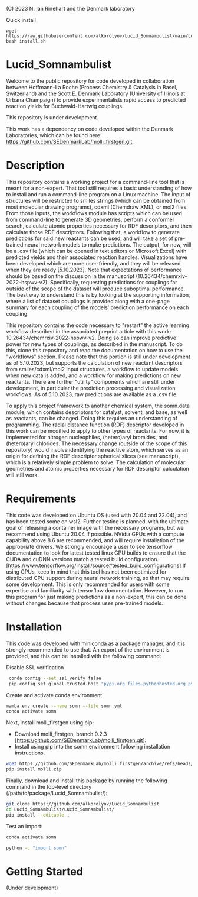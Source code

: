 
(C) 2023 N. Ian Rinehart and the Denmark laboratory

Quick install

```
wget https://raw.githubusercontent.com/alkorolyov/Lucid_Somnambulist/main/Lucid_Somnambulist/install.sh
bash install.sh
```

# Lucid_Somnambulist
Welcome to the public repository for code developed in collaboration between Hoffmann-La Roche (Process Chemistry & Catalysis in Basel, Switzerland) and the Scott E. Denmark Laboratory (University of Illinois at Urbana Champaign) to provide experimentalists rapid access to predicted reaction yields for Buchwald-Hartwig couplings.

This repository is under development.

This work has a dependency on code developed within the Denmark Laboratories, which can be found here: https://github.com/SEDenmarkLab/molli_firstgen.git.

# Description
This repository contains a working project for a command-line tool that is meant for a non-expert. That tool still requires a basic understanding of how to install and run a command-line program on a Linux machine. The input of structures will be restricted to smiles strings (which can be obtained from most molecular drawing programs), cdxml (Chemdraw XML), or mol2 files. From those inputs, the workflows module has scripts which can be used from command-line to generate 3D geometries, perform a conformer search, calculate atomic properties necessary for RDF descriptors, and then calculate those RDF descriptors. Following that, a workflow to generate predictions for said new reactants can be used, and will take a set of pre-trained neural network models to make predictions.
The output, for now, will be a .csv file (which can be opened in text editors or Microsoft Excel) with predicted yields and their associated reaction handles. Visualizations have been developed which are more user-friendly, and they will be released when they are ready [5.10.2023]. Note that expectations of performance should be based on the discussion in the manuscript (10.26434/chemrxiv-2022-hspwv-v2). Specifically, requesting predictions for couplings far outside of the scope of the dataset will produce suboptimal performance. The best way to understand this is by looking at the supporting information, where a list of dataset couplings is provided along with a one-page summary for each coupling of the models’ prediction performance on each coupling.

This repository contains the code necessary to "restart" the active learning workflow described in the associated preprint article with this work: 10.26434/chemrxiv-2022-hspwv-v2. Doing so can improve predictive power for new types of couplings, as described in the manuscript. To do this, clone this repository and read the documentation on how to use the "workflows" section. Please note that this portion is still under development as of 5.10.2023, but supports the calculation of new reactant descriptors from smiles/cdxml/mol2 input structures, a workflow to update models when new data is added, and a workflow for making predictions on new reactants. There are further "utility" components which are still under development, in particular the prediction processing and visualization workflows. As of 5.10.2023, raw predictions are available as a .csv file.

To apply this project framework to another chemical system, the somn.data module, which contains descriptors for catalyst, solvent, and base, as well as reactants, can be changed. Doing this requires an understanding of programming. The radial distance function (RDF) descriptor developed in this work can be modified to apply to other types of reactants. For now, it is implemented for nitrogen nucleophiles, (hetero)aryl bromides, and (hetero)aryl chlorides. The necessary change (outside of the scope of this repository) would involve identifying the reactive atom, which serves as an origin for defining the RDF descriptor spherical slices (see manuscript), which is a relatively simple problem to solve. The calculation of molecular geometries and atomic properties necessary for RDF descriptor calculation will still work.

# Requirements
This code was developed on Ubuntu OS (used with 20.04 and 22.04), and has been tested some on wsl2. Further testing is planned, with the ultimate goal of releasing a container image with the necessary programs, but we recommend using Ubuntu 20.04 if possible.
NVidia GPUs with a compute capability above 8.6 are recommended, and will require installation of the appropriate drivers. We strongly encourage a user to see tensorflow documentation to look for latest tested linux GPU builds to ensure that the CUDA and cuDNN versions match a tested build configuration. [https://www.tensorflow.org/install/source#tested_build_configurations]
  If using CPUs, keep in mind that this tool has not been optimized for distributed CPU support during neural network training, so that may require some development. This is only recommended for users with some expertise and familiarity with tensorflow documentation. However, to run this program for just making predictions as a non-expert, this can be done without changes because that process uses pre-trained models.

# Installation

This code was developed with miniconda as a package manager, and it is strongly recommended to use that. An export of the environment is provided, and this can be installed with the following command:

Disable SSL verification

```bash
 conda config --set ssl_verify false 
 pip config set global.trusted-host "pypi.org files.pythonhosted.org pypi.python.org"
```

Create and activate conda environment

 ```bash
 mamba env create --name somn --file somn.yml
 conda activate somn
```

Next, install molli_firstgen using pip:

- Download molli_firstgen, branch 0.2.3 [https://github.com/SEDenmarkLab/molli_firstgen.git].
- Install using pip into the somn environment following installation instructions.

 ```bash
 wget https://github.com/SEDenmarkLab/molli_firstgen/archive/refs/heads/main.zip -O molli.zip
 pip install molli.zip
```

Finally, download and install this package by running the following command in the top-level directory (/path/to/package/Lucid_Somnambulist/):

 ```bash
 git clone https://github.com/alkorolyov/Lucid_Somnambulist
 cd Lucid_Somnambulist/Lucid_Somnambulist/
 pip install --editable .
 ```

Test an import:

  ```bash
 conda activate somn
 
 python -c "import somn"
 ```

# Getting Started
(Under development)
  
